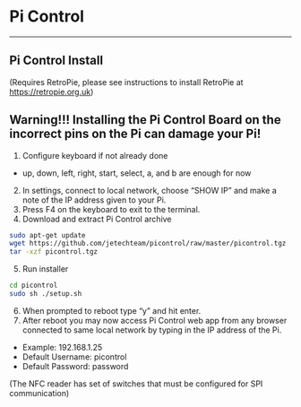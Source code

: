 # Pi Control
-----------------
## Pi Control Install 
(Requires RetroPie, please see instructions to install RetroPie at https://retropie.org.uk)

## Warning!!! Installing the Pi Control Board on the incorrect pins on the Pi can damage your Pi!

1. Configure keyboard if not already done
  * up, down, left, right, start, select, a, and b are enough for now
2. In settings, connect to local network, choose “SHOW IP” and make a note of the IP address given to your Pi.
3. Press F4 on the keyboard to exit to the terminal.
4. Download and extract Pi Control archive

  ```bash
 sudo apt-get update
 wget https://github.com/jetechteam/picontrol/raw/master/picontrol.tgz
 tar -xzf picontrol.tgz
 ```
5. Run installer

  ```bash
 cd picontrol
 sudo sh ./setup.sh
 ``` 
6. When prompted to reboot type “y” and hit enter.
7. After reboot you may now access Pi Control web app from any browser connected to same local network by typing in the IP address of the Pi.
  * Example: 192.168.1.25
  * Default Username: picontrol
  * Default Password: password

(The NFC reader has set of switches that must be configured for SPI communication)
